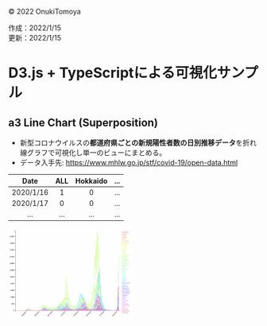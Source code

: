 ©︎ 2022 OnukiTomoya  

作成：2022/1/15  
更新：2022/1/15  


# D3.js + TypeScriptによる可視化サンプル

## a3 Line Chart (Superposition)
- 新型コロナウイルスの**都道府県ごとの新規陽性者数の日別推移データ**を折れ線グラフで可視化し単一のビューにまとめる。
- データ入手先: https://www.mhlw.go.jp/stf/covid-19/open-data.html

| Date      | ALL    | Hokkaido  | ... |
| :----:    | :----: | :----:    | ---- |
| 2020/1/16 |  1     |  0        | ... |
| 2020/1/17 |  0     |  0        | ... |
| ...       | ...    | ...       | ... |

<img src="./img/1c_LineChart.png" width="50%">

